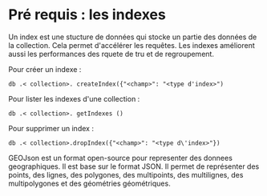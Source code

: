 # Pré requis : les indexes  
Un index est une stucture de données qui stocke un partie des données de la collection. Cela permet d'accélérer les requêtes. Les indexes améliorent aussi les performances des rquete de tru et de regroupement.

Pour créer un indexe :

```
db .< collection>. createIndex({"<champ>": "<type d'index>")
```
Pour lister les indexes d'une collection :
```
db .< collection>. getIndexes ()
```
Pour supprimer un index :

```
db .< collection>.dropIndex({"<champ>": "<type d\'index>"})
```

GEOJson est un format open-source pour representer des donnees geographiques. Il est base sur le format
JSON. Il permet de représenter des points, des lignes, des polygones, des multipoints, des multilignes,
des multipolygones et des géométries géométriques.